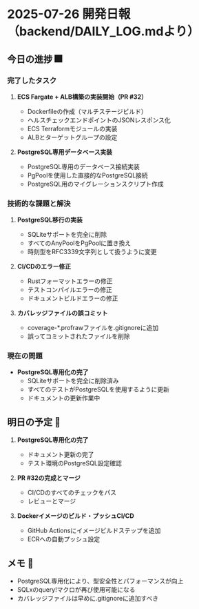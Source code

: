 # 2025-07-26 開発日報（backend/DAILY_LOG.mdより）

## 今日の進捗 🎆

### 完了したタスク
1. **ECS Fargate + ALB構築の実装開始（PR #32）**
   - Dockerfileの作成（マルチステージビルド）
   - ヘルスチェックエンドポイントのJSONレスポンス化
   - ECS Terraformモジュールの実装
   - ALBとターゲットグループの設定

2. **PostgreSQL専用データベース実装**
   - PostgreSQL専用のデータベース接続実装
   - PgPoolを使用した直接的なPostgreSQL接続
   - PostgreSQL用のマイグレーションスクリプト作成

### 技術的な課題と解決
1. **PostgreSQL移行の実装**
   - SQLiteサポートを完全に削除
   - すべてのAnyPoolをPgPoolに置き換え
   - 時刻型をRFC3339文字列として扱うように変更

2. **CI/CDのエラー修正**
   - Rustフォーマットエラーの修正
   - テストコンパイルエラーの修正
   - ドキュメントビルドエラーの修正

3. **カバレッジファイルの誤コミット**
   - coverage-*.profrawファイルを.gitignoreに追加
   - 誤ってコミットされたファイルを削除

### 現在の問題
- **PostgreSQL専用化の完了**
  - SQLiteサポートを完全に削除済み
  - すべてのテストがPostgreSQLを使用するように更新
  - ドキュメントの更新作業中

## 明日の予定 🌅

1. **PostgreSQL専用化の完了**
   - ドキュメント更新の完了
   - テスト環境のPostgreSQL設定確認

2. **PR #32の完成とマージ**
   - CI/CDのすべてのチェックをパス
   - レビューとマージ

3. **Dockerイメージのビルド・プッシュCI/CD**
   - GitHub Actionsにイメージビルドステップを追加
   - ECRへの自動プッシュ設定

## メモ 📝
- PostgreSQL専用化により、型安全性とパフォーマンスが向上
- SQLxのquery!マクロが再び使用可能になる
- カバレッジファイルは早めに.gitignoreに追加すべき
